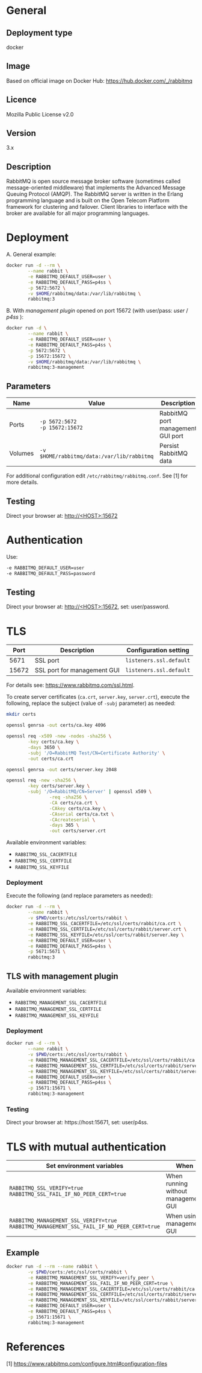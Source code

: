 # General

## Deployment type

docker

## Image

Based on official image on Docker Hub: https://hub.docker.com/_/rabbitmq

## Licence

Mozilla Public License v2.0

## Version

3.x

## Description

RabbitMQ is open source message broker software (sometimes called message-oriented middleware) that implements the Advanced Message Queuing Protocol (AMQP). The RabbitMQ server is written in the Erlang programming language and is built on the Open Telecom Platform framework for clustering and failover. Client libraries to interface with the broker are available for all major programming languages.

# Deployment

A. General example:

```sh
docker run -d --rm \
        --name rabbit \
        -e RABBITMQ_DEFAULT_USER=user \
        -e RABBITMQ_DEFAULT_PASS=p4ss \
        -p 5672:5672 \
        -v $HOME/rabbitmq/data:/var/lib/rabbitmq \
        rabbitmq:3
```

B. With *management plugin* opened on port 15672 (with user/pass: *user* / *p4ss* ):

```sh
docker run -d \
        --name rabbit \
        -e RABBITMQ_DEFAULT_USER=user \
        -e RABBITMQ_DEFAULT_PASS=p4ss \
        -p 5672:5672 \
        -p 15672:15672 \
        -v $HOME/rabbitmq/data:/var/lib/rabbitmq \
        rabbitmq:3-management
```

## Parameters

|Name|Value|Description|
|-|-|-|
|Ports|`-p 5672:5672`<br/>`-p 15672:15672`| RabbitMQ port<br/> management GUI port|
|Volumes|`-v $HOME/rabbitmq/data:/var/lib/rabbitmq`| Persist RabbitMQ data |

For additional configuration edit `/etc/rabbitmq/rabbitmq.conf`. See [1] for more details.

## Testing

Direct your browser at: [http://\<HOST\>:15672](http://<HOST>:15672)

# Authentication

Use:
```sh
-e RABBITMQ_DEFAULT_USER=user
-e RABBITMQ_DEFAULT_PASS=password
```

## Testing

Direct your browser at: [http://\<HOST\>:15672](http://<HOST>:15672), set: user/password.

# TLS

|Port|Description|Configuration setting|
|-|-|-|
|5671| SSL port | `listeners.ssl.default` |
|15672| SSL port for management GUI | `listeners.ssl.default` |

For details see: https://www.rabbitmq.com/ssl.html.

To create server certificates (`ca.crt`, `server.key`, `server.crt`), execute the following, replace the subject (value of `-subj` parameter) as needed:

```sh
mkdir certs

openssl genrsa -out certs/ca.key 4096

openssl req -x509 -new -nodes -sha256 \
        -key certs/ca.key \
        -days 3650 \
        -subj '/O=RabbitMQ Test/CN=Certificate Authority' \
        -out certs/ca.crt

openssl genrsa -out certs/server.key 2048

openssl req -new -sha256 \
        -key certs/server.key \
        -subj '/O=RabbitMQ/CN=Server' | openssl x509 \
                -req -sha256 \
                -CA certs/ca.crt \
                -CAkey certs/ca.key \
                -CAserial certs/ca.txt \
                -CAcreateserial \
                -days 365 \
                -out certs/server.crt
```

Available environment variables:
- `RABBITMQ_SSL_CACERTFILE`
- `RABBITMQ_SSL_CERTFILE`
- `RABBITMQ_SSL_KEYFILE`

### Deployment

Execute the following (and replace parameters as needed):

```sh
docker run -d --rm \
        --name rabbit \
        -v $PWD/certs:/etc/ssl/certs/rabbit \
        -e RABBITMQ_SSL_CACERTFILE=/etc/ssl/certs/rabbit/ca.crt \
        -e RABBITMQ_SSL_CERTFILE=/etc/ssl/certs/rabbit/server.crt \
        -e RABBITMQ_SSL_KEYFILE=/etc/ssl/certs/rabbit/server.key \
        -e RABBITMQ_DEFAULT_USER=user \
        -e RABBITMQ_DEFAULT_PASS=p4ss \
        -p 5671:5671 \
        rabbitmq:3
```

## TLS with management plugin

Available environment variables:
- `RABBITMQ_MANAGEMENT_SSL_CACERTFILE`
- `RABBITMQ_MANAGEMENT_SSL_CERTFILE`
- `RABBITMQ_MANAGEMENT_SSL_KEYFILE`

### Deployment
```sh
docker run -d --rm \
        --name rabbit \
        -v $PWD/certs:/etc/ssl/certs/rabbit \
        -e RABBITMQ_MANAGEMENT_SSL_CACERTFILE=/etc/ssl/certs/rabbit/ca.crt \
        -e RABBITMQ_MANAGEMENT_SSL_CERTFILE=/etc/ssl/certs/rabbit/server.crt \
        -e RABBITMQ_MANAGEMENT_SSL_KEYFILE=/etc/ssl/certs/rabbit/server.key__ \
        -e RABBITMQ_DEFAULT_USER=user \
        -e RABBITMQ_DEFAULT_PASS=p4ss \
        -p 15671:15671 \
        rabbitmq:3-management
```

### Testing

Direct your browser at: https://host:15671, set: user/p4ss.


# TLS with mutual authentication

| Set environment variables | When |
|-|-|
| `RABBITMQ_SSL_VERIFY=true` <br/> `RABBITMQ_SSL_FAIL_IF_NO_PEER_CERT=true` | When running without management GUI |
| `RABBITMQ_MANAGEMENT_SSL_VERIFY=true` <br/> `RABBITMQ_MANAGEMENT_SSL_FAIL_IF_NO_PEER_CERT=true` | When using management GUI |

## Example
```sh
docker run -d --rm --name rabbit \
        -v $PWD/certs:/etc/ssl/certs/rabbit \
        -e RABBITMQ_MANAGEMENT_SSL_VERIFY=verify_peer \
        -e RABBITMQ_MANAGEMENT_SSL_FAIL_IF_NO_PEER_CERT=true \
        -e RABBITMQ_MANAGEMENT_SSL_CACERTFILE=/etc/ssl/certs/rabbit/ca.crt \
        -e RABBITMQ_MANAGEMENT_SSL_CERTFILE=/etc/ssl/certs/rabbit/server.crt \
        -e RABBITMQ_MANAGEMENT_SSL_KEYFILE=/etc/ssl/certs/rabbit/server.key \
        -e RABBITMQ_DEFAULT_USER=user \
        -e RABBITMQ_DEFAULT_PASS=p4ss \
        -p 15671:15671 \
        rabbitmq:3-management
```

# References

[1] https://www.rabbitmq.com/configure.html#configuration-files
